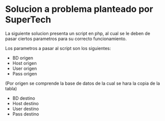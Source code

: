 # Solucion a problema planteado por SuperTech

La siguiente solucion presenta un script en php, al cual se le deben de pasar ciertos parametros para su correcto funcionamiento.

Los parametros a pasar al script son los siguientes:
- BD origen
- Host origen
- User origen
- Pass origen

(Por origen se comprende la base de datos de la cual se hara la copia de la tabla)

- BD destino
- Host destino
- User destino
- Pass destino